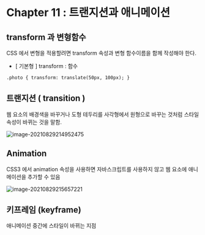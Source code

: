 # Chapter 11 : 트랜지션과 애니메이션

## transform 과 변형함수

CSS 에서 변형을 적용할려면 transform 속성과 변형 함수이름을 함께 작성해야 한다.

- [ 기본형 ]  transform : 함수

```html
.photo { transform: translate(50px, 100px); }
```

## 트랜지션 ( transition )

웹 요소의 배경색을 바꾸거나 도형 테두리를 사각형에서 원형으로 바꾸는 것처럼 스타일 속성이 바뀌는 것을 말함.

![image-20210829214952475](https://user-images.githubusercontent.com/81904356/131251478-cd8362e2-ec3a-4596-a3c1-a52a8d14b71a.png)

## Animation

CSS3 에서 animation 속성을 사용하면 자바스크립트를 사용하지 않고 웹 요소에 애니메이션을 추가할 수 있음

![image-20210829215657221](https://user-images.githubusercontent.com/81904356/131251482-e7dc4013-5d3a-4b1a-a3d7-525d3cb5dc28.png)

## 키프레임 (keyframe)

애니메이션 중간에 스타일이 바뀌는 지점

## 
